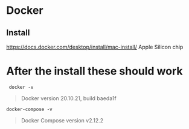 # Docker

## Install

https://docs.docker.com/desktop/install/mac-install/
Apple Silicon chip

# After the install these should work

```shell
 docker -v
```
> Docker version 20.10.21, build baeda1f

```shell
docker-compose -v
```
> Docker Compose version v2.12.2
